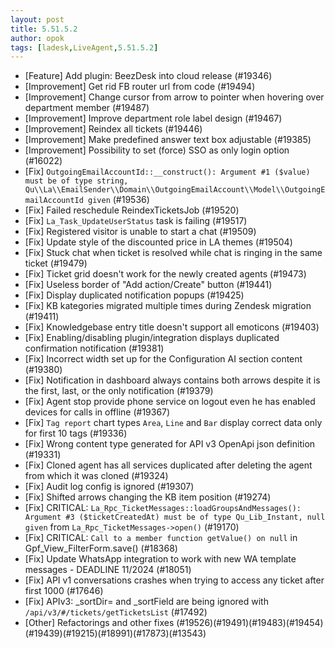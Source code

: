 ```yaml
---
layout: post
title: 5.51.5.2
author: opok
tags: [ladesk,LiveAgent,5.51.5.2]
---
```

- [Feature] Add plugin: BeezDesk into cloud release (#19346)
- [Improvement] Get rid FB router url from code (#19494)
- [Improvement] Change cursor from arrow to pointer when hovering over department member (#19487)
- [Improvement] Improve department role label design (#19467)
- [Improvement] Reindex all tickets (#19446)
- [Improvement] Make predefined answer text box adjustable (#19385)
- [Improvement] Possibility to set (force) SSO as only login option (#16022)
- [Fix] `OutgoingEmailAccountId::__construct(): Argument #1 ($value) must be of type string, Qu\\La\\EmailSender\\Domain\\OutgoingEmailAccount\\Model\\OutgoingEmailAccountId given` (#19536)
- [Fix] Failed reschedule ReindexTicketsJob (#19520)
- [Fix] `La_Task_UpdateUserStatus` task is failing (#19517)
- [Fix] Registered visitor is unable to start a chat (#19509)
- [Fix] Update style of the discounted price in LA themes (#19504)
- [Fix] Stuck chat when ticket is resolved while chat is ringing in the same ticket (#19479)
- [Fix] Ticket grid doesn't work for the newly created agents (#19473)
- [Fix] Useless border of "Add action/Create" button (#19441)
- [Fix] Display duplicated notification popups (#19425)
- [Fix] KB kategories migrated multiple times during Zendesk migration (#19411)
- [Fix] Knowledgebase entry title doesn't support all emoticons (#19403)
- [Fix] Enabling/disabling plugin/integration displays duplicated confirmation notification (#19381)
- [Fix] Incorrect width set up for the Configuration AI section content (#19380)
- [Fix] Notification in dashboard always contains both arrows despite it is the first, last, or the only notification (#19379)
- [Fix] Agent stop provide phone service on logout even he has enabled devices for calls in offline (#19367)
- [Fix] `Tag report` chart types `Area`, `Line` and `Bar` display correct data only for first 10 tags (#19336)
- [Fix] Wrong content type generated for API v3 OpenApi json definition (#19331)
- [Fix] Cloned agent has all services duplicated after deleting the agent from which it was cloned (#19324)
- [Fix] Audit log config is ignored (#19307)
- [Fix] Shifted arrows changing the KB item position (#19274)
- [Fix] CRITICAL: `La_Rpc_TicketMessages::loadGroupsAndMessages(): Argument #3 ($ticketCreatedAt) must be of type Qu_Lib_Instant, null given` from `La_Rpc_TicketMessages->open()` (#19170)
- [Fix] CRITICAL: `Call to a member function getValue() on null` in Gpf_View_FilterForm.save() (#18368)
- [Fix] Update WhatsApp integration to work with new WA template messages - DEADLINE 11/2024 (#18051)
- [Fix] API v1 conversations crashes when trying to access any ticket after first 1000 (#17646)
- [Fix] APIv3: _sortDir= and _sortField are being ignored with `/api/v3/#/tickets/getTicketsList` (#17492)
- [Other] Refactorings and other fixes (#19526)(#19491)(#19483)(#19454)(#19439)(#19215)(#18991)(#17873)(#13543)